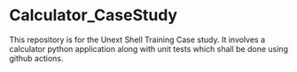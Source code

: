 # Calculator_CaseStudy
This repository is for the Unext Shell Training Case study. It involves a calculator python application along with unit tests which shall be done using github actions. 

